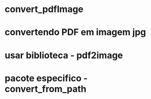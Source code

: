 # convert_pdfImage
# convertendo PDF em imagem jpg 
# usar biblioteca - pdf2image 
# pacote especifico - convert_from_path
